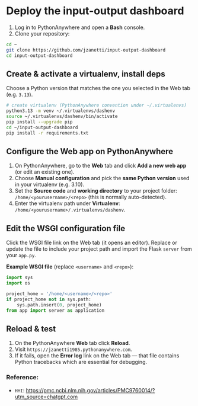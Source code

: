 # Deploy the input-output dashboard

1. Log in to PythonAnywhere and open a **Bash** console.
2. Clone your repository:

```bash
cd ~
git clone https://github.com/jzanetti/input-output-dashboard
cd input-output-dashboard
```

## Create & activate a virtualenv, install deps

Choose a Python version that matches the one you selected in the Web tab (e.g. `3.13`).

```bash
# create virtualenv (PythonAnywhere convention under ~/.virtualenvs)
python3.13 -m venv ~/.virtualenvs/dashenv
source ~/.virtualenvs/dashenv/bin/activate
pip install --upgrade pip
cd ~/input-output-dashboard
pip install -r requirements.txt
```

## Configure the Web app on PythonAnywhere

1. On PythonAnywhere, go to the **Web** tab and click **Add a new web app** (or edit an existing one).
2. Choose **Manual configuration** and pick the **same Python version** used in your virtualenv (e.g. 3.10).
3. Set the **Source code** and **working directory** to your project folder: `/home/<yourusername>/<repo>` (this is normally auto-detected).
4. Enter the virtualenv path under **Virtualenv**: `/home/<yourusername>/.virtualenvs/dashenv`.


## Edit the WSGI configuration file

Click the WSGI file link on the Web tab (it opens an editor). Replace or update the file to include your project path and import the Flask `server` from your `app.py`.

**Example WSGI file** (replace `<username>` and `<repo>`):

```python
import sys
import os

project_home = '/home/<username>/<repo>'
if project_home not in sys.path:
    sys.path.insert(0, project_home)
from app import server as application
```

## Reload & test
1. On the PythonAnywhere **Web** tab click **Reload**.
2. Visit `https://jzanetti1985.pythonanywhere.com`.
3. If it fails, open the **Error log** link on the Web tab — that file contains Python tracebacks which are essential for debugging.

### Reference:
- `HHI`: https://pmc.ncbi.nlm.nih.gov/articles/PMC9760014/?utm_source=chatgpt.com